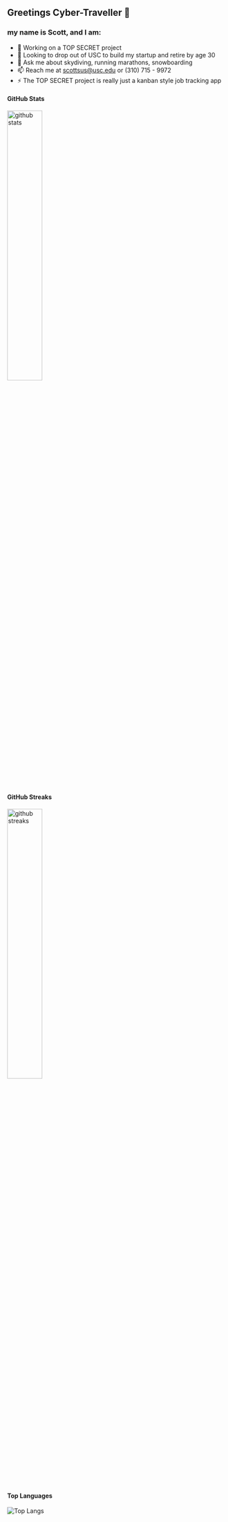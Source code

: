 ## Greetings Cyber-Traveller 👋

### my name is Scott, and I am:
- 🌱 Working on a TOP SECRET project
- 👯 Looking to drop out of USC to build my startup and retire by age 30
- 💬 Ask me about skydiving, running marathons, snowboarding
- 📫 Reach me at scottsus@usc.edu or (310) 715 - 9972
- ⚡ The TOP SECRET project is really just a kanban style job tracking app

#### GitHub Stats
<img src="https://github-readme-stats.vercel.app/api?username=susantoscott&show_icons=true&theme=discord_old_blurple" alt="github stats" width="40%" >

#### GitHub Streaks
<img src="https://github-readme-streak-stats.herokuapp.com/?user=susantoscott&theme=dark" alt="github streaks" width="40%" align="center" >

#### Top Languages
![Top Langs](https://github-readme-stats.vercel.app/api/top-langs/?username=susantoscott&layout=compact)

